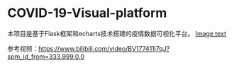 # COVID-19-Visual-platform
本项目是基于Flask框架和echarts技术搭建的疫情数据可视化平台。
[Image text](https://github.com/MeoPig/COVID-19-Visual-platform/blob/master/ShowImg/%E7%96%AB%E6%83%85%E5%8F%AF%E8%A7%86%E5%8C%96%E5%B9%B3%E5%8F%B0.png)


参考视频：https://www.bilibili.com/video/BV177411j7qJ?spm_id_from=333.999.0.0
